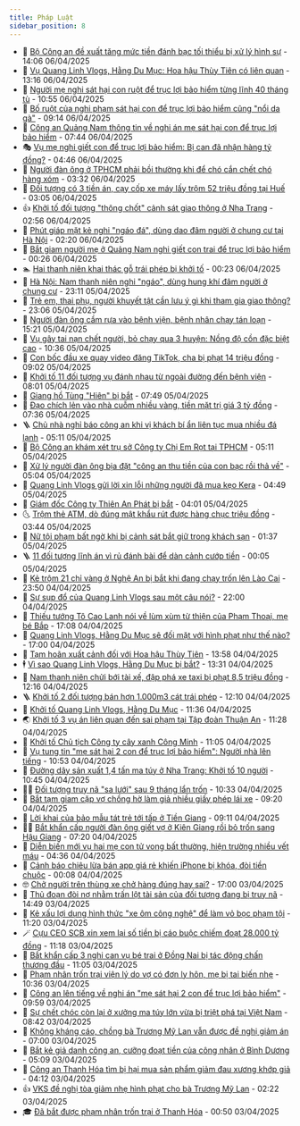 ```yaml
---
title: Pháp Luật
sidebar_position: 8
---
```


<!-- dantri-phap-luat:START -->
- 🌊 [Bộ Công an đề xuất tăng mức tiền đánh bạc tối thiểu bị xử lý hình sự](https://dantri.com.vn/phap-luat/bo-cong-an-de-xuat-tang-muc-tien-danh-bac-toi-thieu-bi-xu-ly-hinh-su-20250406205857040.htm) - 14:06 06/04/2025
- 🐲 [Vụ Quang Linh Vlogs, Hằng Du Mục: Hoa hậu Thùy Tiên có liên quan](https://dantri.com.vn/phap-luat/vu-quang-linh-vlogs-hang-du-muc-hoa-hau-thuy-tien-co-lien-quan-20250406201130632.htm) - 13:16 06/04/2025
- 🌁 [Người mẹ nghi sát hại con ruột để trục lợi bảo hiểm từng lĩnh 40 tháng tù](https://dantri.com.vn/phap-luat/nguoi-me-nghi-sat-hai-con-ruot-de-truc-loi-bao-hiem-tung-linh-40-thang-tu-20250406172643977.htm) - 10:55 06/04/2025
- 🎃 [Bố ruột của nghi phạm sát hại con để trục lợi bảo hiểm cũng &quot;nổi da gà&quot;](https://dantri.com.vn/phap-luat/bo-ruot-cua-nghi-pham-sat-hai-con-de-truc-loi-bao-hiem-cung-noi-da-ga-20250406152656933.htm) - 09:14 06/04/2025
- 🦅 [Công an Quảng Nam thông tin về nghi án mẹ sát hại con để trục lợi bảo hiểm](https://dantri.com.vn/phap-luat/cong-an-quang-nam-thong-tin-ve-nghi-an-me-sat-hai-con-de-truc-loi-bao-hiem-20250406142409762.htm) - 07:44 06/04/2025
- 🎭 [Vụ mẹ nghi giết con để trục lợi bảo hiểm: Bị can đã nhận hàng tỷ đồng?](https://dantri.com.vn/phap-luat/vu-me-nghi-giet-con-de-truc-loi-bao-hiem-bi-can-da-nhan-hang-ty-dong-20250406111402956.htm) - 04:46 06/04/2025
- 🤗 [Người đàn ông ở TPHCM phải bồi thường khi để chó cắn chết chó hàng xóm](https://dantri.com.vn/phap-luat/nguoi-dan-ong-o-tphcm-phai-boi-thuong-khi-de-cho-can-chet-cho-hang-xom-20250406101211395.htm) - 03:32 06/04/2025
- 🚀 [Đối tượng có 3 tiền án, cạy cốp xe máy lấy trộm 52 triệu đồng tại Huế](https://dantri.com.vn/phap-luat/doi-tuong-co-3-tien-an-cay-cop-xe-may-lay-trom-52-trieu-dong-tai-hue-20250406095432919.htm) - 03:05 06/04/2025
- 👍 [Khởi tố đối tượng &quot;thông chốt&quot; cảnh sát giao thông ở Nha Trang](https://dantri.com.vn/phap-luat/khoi-to-doi-tuong-thong-chot-canh-sat-giao-thong-o-nha-trang-20250406094038168.htm) - 02:56 06/04/2025
- 🧐 [Phút giáp mặt kẻ nghi &quot;ngáo đá&quot;, dùng dao đâm người ở chung cư tại Hà Nội](https://dantri.com.vn/phap-luat/phut-giap-mat-ke-nghi-ngao-da-dung-dao-dam-nguoi-o-chung-cu-tai-ha-noi-20250406090854000.htm) - 02:20 06/04/2025
- 🫶 [Bắt giam người mẹ ở Quảng Nam nghi giết con trai để trục lợi bảo hiểm](https://dantri.com.vn/phap-luat/bat-giam-nguoi-me-o-quang-nam-nghi-giet-con-trai-de-truc-loi-bao-hiem-20250406064339360.htm) - 00:26 06/04/2025
- 🏊 [Hai thanh niên khai thác gỗ trái phép bị khởi tố](https://dantri.com.vn/phap-luat/hai-thanh-nien-khai-thac-go-trai-phep-bi-khoi-to-20250406070956201.htm) - 00:23 06/04/2025
- 🌋 [Hà Nội: Nam thanh niên nghi &quot;ngáo&quot;, dùng hung khí đâm người ở chung cư](https://dantri.com.vn/phap-luat/ha-noi-nam-thanh-nien-nghi-ngao-dung-hung-khi-dam-nguoi-o-chung-cu-20250406023525332.htm) - 23:11 05/04/2025
- 👹 [Trẻ em, thai phụ, người khuyết tật cần lưu ý gì khi tham gia giao thông?](https://dantri.com.vn/phap-luat/tre-em-thai-phu-nguoi-khuyet-tat-can-luu-y-gi-khi-tham-gia-giao-thong-20250406022611641.htm) - 23:06 05/04/2025
- 🫣 [Người đàn ông cầm rựa vào bệnh viện, bệnh nhân chạy tán loạn](https://dantri.com.vn/phap-luat/nguoi-dan-ong-cam-rua-vao-benh-vien-benh-nhan-chay-tan-loan-20250405210813913.htm) - 15:21 05/04/2025
- 🎃 [Vụ gây tai nạn chết người, bỏ chạy qua 3 huyện: Nồng độ cồn đặc biệt cao](https://dantri.com.vn/phap-luat/vu-gay-tai-nan-chet-nguoi-bo-chay-qua-3-huyen-nong-do-con-dac-biet-cao-20250405171616938.htm) - 10:36 05/04/2025
- 🌝 [Con bốc đầu xe quay video đăng TikTok, cha bị phạt 14 triệu đồng](https://dantri.com.vn/phap-luat/con-boc-dau-xe-quay-video-dang-tiktok-cha-bi-phat-14-trieu-dong-20250405153816691.htm) - 09:02 05/04/2025
- 🚀 [Khởi tố 11 đối tượng vụ đánh nhau từ ngoài đường đến bệnh viện](https://dantri.com.vn/phap-luat/khoi-to-11-doi-tuong-vu-danh-nhau-tu-ngoai-duong-den-benh-vien-20250405142544211.htm) - 08:01 05/04/2025
- 🥷 [Giang hồ Tùng &quot;Hiên&quot; bị bắt](https://dantri.com.vn/phap-luat/giang-ho-tung-hien-bi-bat-20250405143926510.htm) - 07:49 05/04/2025
- 👺 [Đạo chích lẻn vào nhà cuỗm nhiều vàng, tiền mặt trị giá 3 tỷ đồng](https://dantri.com.vn/phap-luat/dao-chich-len-vao-nha-cuom-nhieu-vang-tien-mat-tri-gia-3-ty-dong-20250405140152321.htm) - 07:36 05/04/2025
- 🪜 [Chủ nhà nghỉ báo công an khi vị khách bí ẩn liên tục mua nhiều đá lạnh](https://dantri.com.vn/phap-luat/chu-nha-nghi-bao-cong-an-khi-vi-khach-bi-an-lien-tuc-mua-nhieu-da-lanh-20250405113437435.htm) - 05:11 05/04/2025
- 🦄 [Bộ Công an khám xét trụ sở Công ty Chị Em Rọt tại TPHCM](https://dantri.com.vn/phap-luat/bo-cong-an-kham-xet-tru-so-cong-ty-chi-em-rot-tai-tphcm-20250405120120050.htm) - 05:11 05/04/2025
- 🦍 [Xử lý người đàn ông bịa đặt &quot;công an thu tiền của con bạc rồi thả về&quot;](https://dantri.com.vn/phap-luat/xu-ly-nguoi-dan-ong-bia-dat-cong-an-thu-tien-cua-con-bac-roi-tha-ve-20250405110540655.htm) - 05:04 05/04/2025
- 🌁 [Quang Linh Vlogs gửi lời xin lỗi những người đã mua kẹo Kera](https://dantri.com.vn/phap-luat/quang-linh-vlogs-gui-loi-xin-loi-nhung-nguoi-da-mua-keo-kera-20250405113207676.htm) - 04:49 05/04/2025
- 💯 [Giám đốc Công ty Thiên An Phát bị bắt](https://dantri.com.vn/phap-luat/giam-doc-cong-ty-thien-an-phat-bi-bat-20250405105043907.htm) - 04:01 05/04/2025
- 🌜 [Trộm thẻ ATM, dò đúng mật khẩu rút được hàng chục triệu đồng](https://dantri.com.vn/phap-luat/trom-the-atm-do-dung-mat-khau-rut-duoc-hang-chuc-trieu-dong-20250405103102403.htm) - 03:44 05/04/2025
- 👹 [Nữ tội phạm bất ngờ khi bị cảnh sát bắt giữ trong khách sạn](https://dantri.com.vn/phap-luat/nu-toi-pham-bat-ngo-khi-bi-canh-sat-bat-giu-trong-khach-san-20250404233752567.htm) - 01:37 05/04/2025
- 🪜 [11 đối tượng lĩnh án vì rủ đánh bài để dàn cảnh cướp tiền](https://dantri.com.vn/phap-luat/11-doi-tuong-linh-an-vi-ru-danh-bai-de-dan-canh-cuop-tien-20250404223827926.htm) - 00:05 05/04/2025
- 🦩 [Kẻ trộm 21 chỉ vàng ở Nghệ An bị bắt khi đang chạy trốn lên Lào Cai](https://dantri.com.vn/phap-luat/ke-trom-21-chi-vang-o-nghe-an-bi-bat-khi-dang-chay-tron-len-lao-cai-20250404232458545.htm) - 23:50 04/04/2025
- 💂 [Sự sụp đổ của Quang Linh Vlogs sau một câu nói?](https://dantri.com.vn/phap-luat/su-sup-do-cua-quang-linh-vlogs-sau-mot-cau-noi-20250404234426061.htm) - 22:00 04/04/2025
- 💃 [Thiếu tướng Tô Cao Lanh nói về lùm xùm từ thiện của Phạm Thoại, mẹ bé Bắp](https://dantri.com.vn/phap-luat/thieu-tuong-to-cao-lanh-noi-ve-lum-xum-tu-thien-cua-pham-thoai-me-be-bap-20250404235943160.htm) - 17:08 04/04/2025
- 🧐 [Quang Linh Vlogs, Hằng Du Mục sẽ đối mặt với hình phạt như thế nào?](https://dantri.com.vn/phap-luat/quang-linh-vlogs-hang-du-muc-se-doi-mat-voi-hinh-phat-nhu-the-nao-20250404222614755.htm) - 17:00 04/04/2025
- 🤗 [Tạm hoãn xuất cảnh đối với Hoa hậu Thùy Tiên](https://dantri.com.vn/phap-luat/tam-hoan-xuat-canh-doi-voi-hoa-hau-thuy-tien-20250404204033852.htm) - 13:58 04/04/2025
- 🕴 [Vì sao Quang Linh Vlogs, Hằng Du Mục bị bắt?](https://dantri.com.vn/phap-luat/vi-sao-quang-linh-vlogs-hang-du-muc-bi-bat-20250404201321101.htm) - 13:31 04/04/2025
- 🐎 [Nam thanh niên chửi bới tài xế, đập phá xe taxi bị phạt 8,5 triệu đồng](https://dantri.com.vn/phap-luat/nam-thanh-nien-chui-boi-tai-xe-dap-pha-xe-taxi-bi-phat-85-trieu-dong-20250404181854840.htm) - 12:16 04/04/2025
- 🪜 [Khởi tố 2 đối tượng bán hơn 1.000m3 cát trái phép](https://dantri.com.vn/phap-luat/khoi-to-2-doi-tuong-ban-hon-1000m3-cat-trai-phep-20250404180049946.htm) - 12:10 04/04/2025
- 🤭 [Khởi tố Quang Linh Vlogs, Hằng Du Mục](https://dantri.com.vn/phap-luat/khoi-to-quang-linh-vlogs-hang-du-muc-20250404183634303.htm) - 11:36 04/04/2025
- 🌏 [Khởi tố 3 vụ án liên quan đến sai phạm tại Tập đoàn Thuận An](https://dantri.com.vn/phap-luat/khoi-to-3-vu-an-lien-quan-den-sai-pham-tai-tap-doan-thuan-an-20250404162710758.htm) - 11:28 04/04/2025
- 🎃 [Khởi tố Chủ tịch Công ty cây xanh Công Minh](https://dantri.com.vn/phap-luat/khoi-to-chu-tich-cong-ty-cay-xanh-cong-minh-20250404163553587.htm) - 11:05 04/04/2025
- 🗽 [Vụ tung tin &quot;mẹ sát hại 2 con để trục lợi bảo hiểm&quot;: Người nhà lên tiếng](https://dantri.com.vn/phap-luat/vu-tung-tin-me-sat-hai-2-con-de-truc-loi-bao-hiem-nguoi-nha-len-tieng-20250404171547851.htm) - 10:53 04/04/2025
- 🌁 [Đường dây sản xuất 1,4 tấn ma túy ở Nha Trang: Khởi tố 10 người](https://dantri.com.vn/phap-luat/duong-day-san-xuat-14-tan-ma-tuy-o-nha-trang-khoi-to-10-nguoi-20250404174303300.htm) - 10:45 04/04/2025
- 🧑‍💻 [Đối tượng truy nã &quot;sa lưới&quot; sau 9 tháng lẩn trốn](https://dantri.com.vn/phap-luat/doi-tuong-truy-na-sa-luoi-sau-9-thang-lan-tron-20250404171431689.htm) - 10:33 04/04/2025
- 🌮 [Bắt tạm giam cặp vợ chồng hờ làm giả nhiều giấy phép lái xe](https://dantri.com.vn/phap-luat/bat-tam-giam-cap-vo-chong-ho-lam-gia-nhieu-giay-phep-lai-xe-20250404152354919.htm) - 09:20 04/04/2025
- 🤗 [Lời khai của bảo mẫu tát trẻ tới tấp ở Tiền Giang](https://dantri.com.vn/phap-luat/loi-khai-cua-bao-mau-tat-tre-toi-tap-o-tien-giang-20250404153135543.htm) - 09:11 04/04/2025
- 👨‍🏫 [Bắt khẩn cấp người đàn ông giết vợ ở Kiên Giang rồi bỏ trốn sang Hậu Giang](https://dantri.com.vn/phap-luat/bat-khan-cap-nguoi-dan-ong-giet-vo-o-kien-giang-roi-bo-tron-sang-hau-giang-20250404140558656.htm) - 07:20 04/04/2025
- 🎉 [Diễn biến mới vụ hai mẹ con tử vong bất thường, hiện trường nhiều vết máu](https://dantri.com.vn/phap-luat/dien-bien-moi-vu-hai-me-con-tu-vong-bat-thuong-hien-truong-nhieu-vet-mau-20250404102236902.htm) - 04:36 04/04/2025
- 🤗 [Cảnh báo chiêu lừa bán app giá rẻ khiến iPhone bị khóa, đòi tiền chuộc](https://dantri.com.vn/phap-luat/canh-bao-chieu-lua-ban-app-gia-re-khien-iphone-bi-khoa-doi-tien-chuoc-20250404065629074.htm) - 00:08 04/04/2025
- 🤓 [Chở người trên thùng xe chở hàng đúng hay sai?](https://dantri.com.vn/phap-luat/cho-nguoi-tren-thung-xe-cho-hang-dung-hay-sai-20250403181459853.htm) - 17:00 03/04/2025
- 👹 [Thủ đoạn đòi nợ nhằm trấn lột tài sản của đối tượng đang bị truy nã](https://dantri.com.vn/phap-luat/thu-doan-doi-no-nham-tran-lot-tai-san-cua-doi-tuong-dang-bi-truy-na-20250403203301763.htm) - 14:49 03/04/2025
- 🐘 [Kẻ xấu lợi dụng hình thức &quot;xe ôm công nghệ&quot; để làm vỏ bọc phạm tội](https://dantri.com.vn/phap-luat/ke-xau-loi-dung-hinh-thuc-xe-om-cong-nghe-de-lam-vo-boc-pham-toi-20250403180631847.htm) - 11:20 03/04/2025
- 🪄 [Cựu CEO SCB xin xem lại số tiền bị cáo buộc chiếm đoạt 28.000 tỷ đồng](https://dantri.com.vn/phap-luat/cuu-ceo-scb-xin-xem-lai-so-tien-bi-cao-buoc-chiem-doat-28000-ty-dong-20250403174251205.htm) - 11:18 03/04/2025
- 💄 [Bắt khẩn cấp 3 nghi can vụ bé trai ở Đồng Nai bị tác động chấn thương đầu](https://dantri.com.vn/phap-luat/bat-khan-cap-3-nghi-can-vu-be-trai-o-dong-nai-bi-tac-dong-chan-thuong-dau-20250402185458364.htm) - 11:05 03/04/2025
- 🐎 [Phạm nhân trốn trại viện lý do vợ có đơn ly hôn, mẹ bị tai biến nhẹ](https://dantri.com.vn/phap-luat/pham-nhan-tron-trai-vien-ly-do-vo-co-don-ly-hon-me-bi-tai-bien-nhe-20250403171901582.htm) - 10:36 03/04/2025
- 💯 [Công an lên tiếng về nghi án &quot;mẹ sát hại 2 con để trục lợi bảo hiểm&quot;](https://dantri.com.vn/phap-luat/cong-an-len-tieng-ve-nghi-an-me-sat-hai-2-con-de-truc-loi-bao-hiem-20250403164545172.htm) - 09:59 03/04/2025
- 💯 [Sự chết chóc còn lại ở xưởng ma túy lớn vừa bị triệt phá tại Việt Nam](https://dantri.com.vn/phap-luat/su-chet-choc-con-lai-o-xuong-ma-tuy-lon-vua-bi-triet-pha-tai-viet-nam-20250403153119025.htm) - 08:42 03/04/2025
- 🌈 [Không kháng cáo, chồng bà Trương Mỹ Lan vẫn được đề nghị giảm án](https://dantri.com.vn/phap-luat/khong-khang-cao-chong-ba-truong-my-lan-van-duoc-de-nghi-giam-an-20250403132627555.htm) - 07:00 03/04/2025
- 🧠 [Bắt kẻ giả danh công an, cưỡng đoạt tiền của công nhân ở Bình Dương](https://dantri.com.vn/phap-luat/bat-ke-gia-danh-cong-an-cuong-doat-tien-cua-cong-nhan-o-binh-duong-20250403115621754.htm) - 05:09 03/04/2025
- 🌈 [Công an Thanh Hóa tìm bị hại mua sản phẩm giảm đau xương khớp giả](https://dantri.com.vn/phap-luat/cong-an-thanh-hoa-tim-bi-hai-mua-san-pham-giam-dau-xuong-khop-gia-20250403105530442.htm) - 04:12 03/04/2025
- 👍 [VKS đề nghị tòa giảm nhẹ hình phạt cho bà Trương Mỹ Lan](https://dantri.com.vn/phap-luat/vks-de-nghi-toa-giam-nhe-hinh-phat-cho-ba-truong-my-lan-20250403085435641.htm) - 02:22 03/04/2025
- 🎓 [Đã bắt được phạm nhân trốn trại ở Thanh Hóa](https://dantri.com.vn/phap-luat/da-bat-duoc-pham-nhan-tron-trai-o-thanh-hoa-20250403072624580.htm) - 00:50 03/04/2025<!-- dantri-phap-luat:END -->
